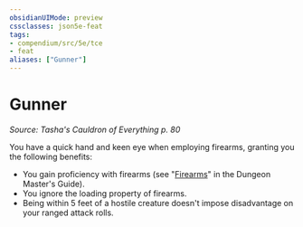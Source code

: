 ```yaml
---
obsidianUIMode: preview
cssclasses: json5e-feat
tags:
- compendium/src/5e/tce
- feat
aliases: ["Gunner"]
---
```

# Gunner
*Source: Tasha's Cauldron of Everything p. 80*  

You have a quick hand and keen eye when employing firearms, granting you the following benefits:

- You gain proficiency with firearms (see "[Firearms](../../5e-rules/variant-rules/firearms.md#)" in the Dungeon Master's Guide).  
- You ignore the loading property of firearms.  
- Being within 5 feet of a hostile creature doesn't impose disadvantage on your ranged attack rolls.